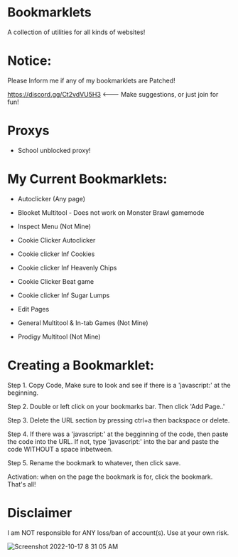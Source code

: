 # Bookmarklets
A collection of utilities for all kinds of websites!

# Notice:
Please Inform me if any of my bookmarklets are Patched! 

https://discord.gg/Ct2vdVU5H3   <--- Make suggestions, or just join for fun!


# Proxys
* School unblocked proxy!


# My Current Bookmarklets:

* Autoclicker (Any page)

* Blooket Multitool - Does not work on Monster Brawl gamemode

* Inspect Menu (Not Mine)

* Cookie Clicker Autoclicker

* Cookie clicker Inf Cookies

* Cookie clicker Inf Heavenly Chips

* Cookie Clicker Beat game

* Cookie clicker Inf Sugar Lumps

* Edit Pages

* General Multitool & In-tab Games (Not Mine)

* Prodigy Multitool (Not Mine)

# Creating a Bookmarklet:

Step 1. Copy Code, Make sure to look and see if there is a 'javascript:' at the beginning. 

Step 2. Double or left click on your bookmarks bar. Then click 'Add Page..'

Step 3. Delete the URL section by pressing ctrl+a then backspace or delete.

Step 4. If there was a 'javascript:' at the begginning of the code, then paste the code into the URL. If not, type 'javascript:' into the bar and paste the code WITHOUT a space inbetween.

Step 5. Rename the bookmark to whatever, then click save.

Activation: when on the page the bookmark is for, click the bookmark. That's all!


# Disclaimer

I am NOT responsible for ANY loss/ban of account(s). Use at your own risk.

![Screenshot 2022-10-17 8 31 05 AM](https://user-images.githubusercontent.com/113136719/196248839-d343af2b-5ec0-474a-a8cc-a69697fe40e6.png)
